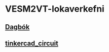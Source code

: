# VESM2VT-lokaverkefni
## [Dagbók](https://github.com/agustbirgir/VESM2VT-lokaverkefni/wiki)
## [tinkercad_circuit](https://www.tinkercad.com/things/0vq7qRIqEka)
